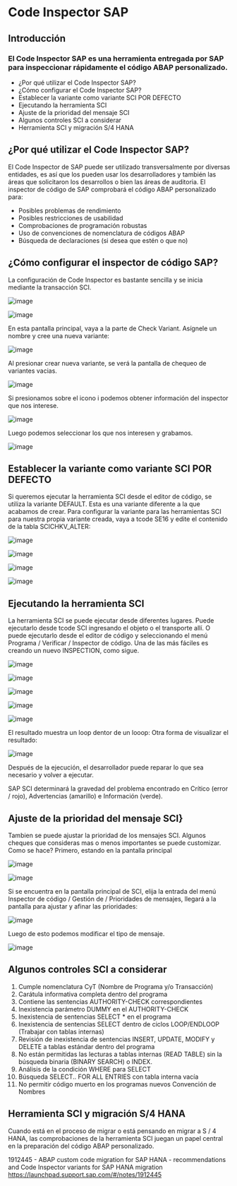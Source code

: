 # Code Inspector SAP

## Introducción
### El Code Inspector SAP es una herramienta entregada por SAP para inspeccionar rápidamente el código ABAP personalizado.

* ¿Por qué utilizar el Code Inspector SAP?
* ¿Cómo configurar el Code Inspector SAP?
* Establecer la variante como variante SCI POR DEFECTO
* Ejecutando la herramienta SCI
* Ajuste de la prioridad del mensaje SCI
* Algunos  controles SCI a considerar
* Herramienta SCI y migración S/4 HANA

## ¿Por qué utilizar el Code Inspector SAP?

El Code Inspector de SAP puede ser utilizado transversalmente por diversas entidades, es así que los pueden usar los desarrolladores y también las áreas que solicitaron los desarrollos o bien las áreas de auditoria. El inspector de código de SAP comprobará el código ABAP personalizado para:

* Posibles problemas de rendimiento
* Posibles restricciones de usabilidad
* Comprobaciones de programación robustas
* Uso de convenciones de nomenclatura de códigos ABAP
* Búsqueda de declaraciones (si desea que estén o que no)





## ¿Cómo configurar el inspector de código SAP?
La configuración de Code Inspector es bastante sencilla y se inicia mediante la transacción SCI.


![image](https://user-images.githubusercontent.com/89666916/134057789-49dbcafe-5fc2-4cea-a253-8a7883c469b3.png)

![image](https://user-images.githubusercontent.com/89666916/134057739-42be27d8-233d-4fc3-af2b-ce097bc86fc5.png)


En esta pantalla principal, vaya a la parte de Check Variant. Asígnele un nombre y  cree una nueva variante:

![image](https://user-images.githubusercontent.com/89666916/134057862-0b65388a-7878-43d4-b034-fdaf9baba625.png)


Al presionar crear nueva variante, se verá la pantalla de chequeo de variantes vacias.
 
![image](https://user-images.githubusercontent.com/89666916/134057900-4d33ab82-dd08-473b-9e4c-51adefc4897d.png)


Si presionamos sobre el icono i podemos obtener información del inspector que nos interese.

![image](https://user-images.githubusercontent.com/89666916/134057937-be2144da-cd42-4596-9eab-63de2d23495a.png)


Luego podemos seleccionar los que nos interesen y grabamos.
 
![image](https://user-images.githubusercontent.com/89666916/134057956-03a7e936-5f07-48fb-ae42-266ae480d0c6.png)

## Establecer la variante como variante SCI POR DEFECTO
Si queremos ejecutar la herramienta SCI desde el editor de código, se utiliza la variante DEFAULT. Esta es una variante diferente a la que acabamos de crear. Para configurar la variante para las herramientas SCI para nuestra propia variante creada, vaya a tcode SE16 y edite el contenido de la tabla SCICHKV_ALTER:
 
 
 ![image](https://user-images.githubusercontent.com/89666916/134057982-5834aae1-ddf7-4df3-80a8-02dd05434d0e.png)

![image](https://user-images.githubusercontent.com/89666916/134058001-420137a6-2e0e-43c9-a7a6-07f1ad9a401d.png)

![image](https://user-images.githubusercontent.com/89666916/134058020-a08c730a-0293-427f-9672-5e2953da083c.png)

![image](https://user-images.githubusercontent.com/89666916/134058043-81f0743b-c407-4681-940d-3b4c239f55dc.png)


 

## Ejecutando la herramienta SCI
La herramienta SCI se puede ejecutar desde diferentes lugares. Puede ejecutarlo desde tcode SCI ingresando el objeto o el transporte allí. O puede ejecutarlo desde el editor de código y seleccionando el menú Programa / Verificar / Inspector de código.
Una de las más fáciles es creando un nuevo INSPECTION, como sigue.
 
![image](https://user-images.githubusercontent.com/89666916/134058071-61198a4c-17e0-4a19-98f8-6ff326a412df.png)

![image](https://user-images.githubusercontent.com/89666916/134058090-267bf066-61e4-4686-a390-7de6db9600f9.png)

![image](https://user-images.githubusercontent.com/89666916/134069775-81af6286-40e9-4a17-83ff-2a425c63807d.png)
 
![image](https://user-images.githubusercontent.com/89666916/134069810-6566729a-c8ab-407f-85c8-91132e567c37.png)

![image](https://user-images.githubusercontent.com/89666916/134069845-252ff6c8-2ce8-4db3-9fce-3294316ca532.png)



 
El resultado muestra un loop dentor de un looop:
Otra forma de visualizar el resultado:
 
![image](https://user-images.githubusercontent.com/89666916/134069882-278cdc47-9312-411e-b685-393a09953d75.png)


Después de la ejecución, el desarrollador puede reparar lo que sea necesario y volver a ejecutar.

SAP SCI determinará la gravedad del problema encontrado en Crítico (error / rojo), Advertencias (amarillo) e Información (verde).

## Ajuste de la prioridad del mensaje SCI}
Tambien se puede ajustar la prioridad de los mensajes SCI. Algunos cheques que consideras mas o menos importantes se puede customizar.
Como se hace?
Primero, estando en la pantalla principal
 
![image](https://user-images.githubusercontent.com/89666916/134069929-8aaac57b-efe8-4156-b2b2-1037268d528e.png)

![image](https://user-images.githubusercontent.com/89666916/134069966-5853fff0-3e8f-43f1-9b96-ccf661656870.png)
 


Si se encuentra en la pantalla principal de SCI, elija la entrada del menú Inspector de código / Gestión de / Prioridades de mensajes, llegará a la pantalla para ajustar y afinar las prioridades:

![image](https://user-images.githubusercontent.com/89666916/134069999-552561b5-afce-4b2d-88a5-b3de3db739ea.png)

Luego de esto podemos modificar el tipo de mensaje.
 
![image](https://user-images.githubusercontent.com/89666916/134070035-a2c742bc-cae9-4a15-934f-e5c45e079699.png)


## Algunos  controles SCI a considerar
1.	Cumple nomenclatura CyT (Nombre de Programa y/o Transacción)
2.	Carátula informativa completa dentro del programa
3.	Contiene las sentencias AUTHORITY-CHECK correspondientes
4.	Inexistencia parámetro DUMMY en el AUTHORITY-CHECK
5.	Inexistencia de sentencias SELECT * en el programa
6.	Inexistencia de sentencias SELECT  dentro de ciclos LOOP/ENDLOOP (Trabajar con tablas internas)
7.	Revisión de inexistencia de sentencias INSERT, UPDATE, MODIFY y DELETE a tablas estándar dentro del programa
8.	No están permitidas las lecturas a tablas internas (READ TABLE) sin la búsqueda binaria (BINARY SEARCH) o INDEX.
9.	Análisis de la condición WHERE para SELECT
10.	Búsqueda SELECT.. FOR ALL ENTRIES con tabla interna vacía
11.	No permitir código muerto en los programas nuevos Convención de Nombres


## Herramienta SCI y migración S/4 HANA
Cuando está en el proceso de migrar o está pensando en migrar a S / 4 HANA, las comprobaciones de la herramienta SCI juegan un papel central en la preparación del código ABAP personalizado.

1912445 - ABAP custom code migration for SAP HANA - recommendations and Code Inspector variants for SAP HANA migration
https://launchpad.support.sap.com/#/notes/1912445


